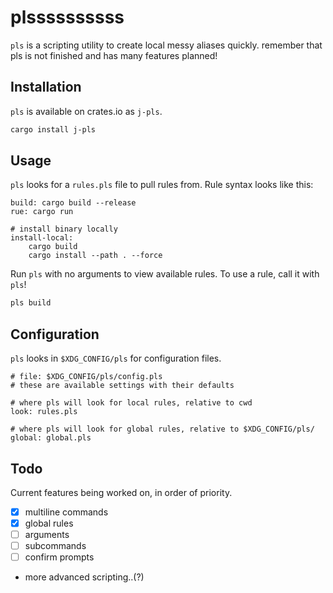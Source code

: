 # plssssssssss

`pls` is a scripting utility to create local messy aliases quickly.
remember that pls is not finished and has many features planned!

## Installation
`pls` is available on crates.io as `j-pls`.
```bash
cargo install j-pls
```

## Usage
`pls` looks for a `rules.pls` file to pull rules from. Rule syntax looks like this:
```
build: cargo build --release 
rue: cargo run

# install binary locally
install-local: 
    cargo build 
    cargo install --path . --force
```

Run `pls` with no arguments to view available rules.
To use a rule, call it with `pls`!
```bash
pls build
```

## Configuration
`pls` looks in `$XDG_CONFIG/pls` for configuration files.
```
# file: $XDG_CONFIG/pls/config.pls
# these are available settings with their defaults

# where pls will look for local rules, relative to cwd
look: rules.pls

# where pls will look for global rules, relative to $XDG_CONFIG/pls/ 
global: global.pls
```

## Todo 
Current features being worked on, in order of priority.
- [x] multiline commands
- [x] global rules
- [ ] arguments 
- [ ] subcommands
- [ ] confirm prompts
- more advanced scripting..(?)

